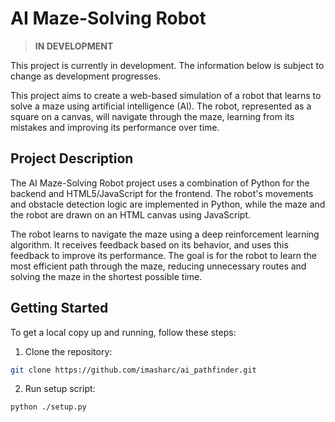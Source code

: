 ﻿# AI Maze-Solving Robot

> **IN DEVELOPMENT**

This project is currently in development. The information below is subject to change as development progresses.

This project aims to create a web-based simulation of a robot that learns to solve a maze using artificial intelligence (AI). The robot, represented as a square on a canvas, will navigate through the maze, learning from its mistakes and improving its performance over time.

## Project Description

The AI Maze-Solving Robot project uses a combination of Python for the backend and HTML5/JavaScript for the frontend. The robot's movements and obstacle detection logic are implemented in Python, while the maze and the robot are drawn on an HTML canvas using JavaScript.

The robot learns to navigate the maze using a deep reinforcement learning algorithm. It receives feedback based on its behavior, and uses this feedback to improve its performance. The goal is for the robot to learn the most efficient path through the maze, reducing unnecessary routes and solving the maze in the shortest possible time.

## Getting Started

To get a local copy up and running, follow these steps:

1. Clone the repository:

```bash
git clone https://github.com/imasharc/ai_pathfinder.git
```

2. Run setup script:

```bash
python ./setup.py
```